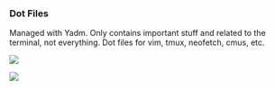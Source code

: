 ### Dot Files
Managed with Yadm.
Only contains important stuff and related to the terminal, not everything. Dot files for vim, tmux, neofetch, cmus, etc.

![](https://i.imgur.com/thOOJAa.png)

![](https://i.imgur.com/mwvJssS.png)
 

